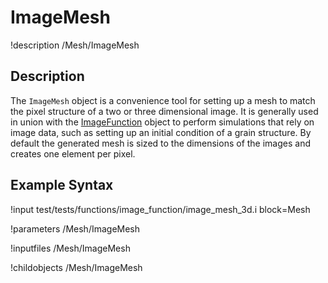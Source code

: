 # ImageMesh
!description /Mesh/ImageMesh

## Description
The `ImageMesh` object is a convenience tool for setting up a mesh to match the pixel structure of a two or three
dimensional image. It is generally used in union with the [ImageFunction](framework/ImageFunction.md) object to
perform simulations that rely on image data, such as setting up an initial condition of a grain structure. By default
the generated mesh is sized to the dimensions of the images and creates one element per pixel.

## Example Syntax
!input test/tests/functions/image_function/image_mesh_3d.i block=Mesh

!parameters /Mesh/ImageMesh

!inputfiles /Mesh/ImageMesh

!childobjects /Mesh/ImageMesh
